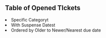 ## Table of Opened TIckets 
<li>Specific Categoryt</li> 
<li>With Suspense Datest</li> 
<li>Ordered by Older to Newer/Nearest due date</li>  
